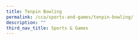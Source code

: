 ```yaml
---
title: Tenpin Bowling
permalink: /cca/sports-and-games/tenpin-bowling/
description: ""
third_nav_title: Sports & Games
---
```

